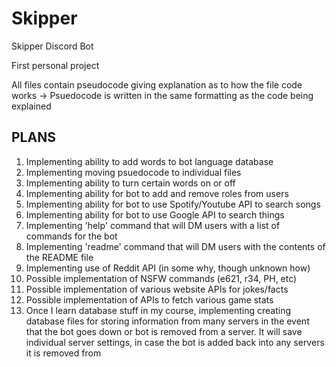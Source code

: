 # Skipper
Skipper Discord Bot

First personal project

All files contain pseudocode giving explanation as to how the file code works
	-> Psuedocode is written in the same formatting as the code being explained

## PLANS
1. Implementing ability to add words to bot language database
2. Implementing moving psuedocode to individual files
3. Implementing ability to turn certain words on or off
4. Implementing ability for bot to add and remove roles from users
5. Implementing ability for bot to use Spotify/Youtube API to search songs
6. Implementing ability for bot to use Google API to search things
7. Implementing 'help' command that will DM users with a list of commands for the bot
8. Implementing 'readme' command that will DM users with the contents of the README file
9. Implementing use of Reddit API (in some why, though unknown how)
10. Possible implementation of NSFW commands (e621, r34, PH, etc)
11. Possible implementation of various website APIs for jokes/facts
12. Possible implementation of APIs to fetch various game stats
13. Once I learn database stuff in my course, implementing creating database files for storing information from many servers in the event that the bot goes down or bot is removed from a server. It will save individual server settings, in case the bot is added back into any servers it is removed from
